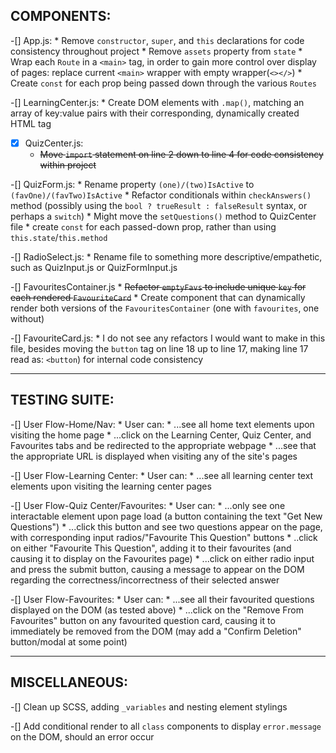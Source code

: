 ## COMPONENTS:

-[] App.js:
    * Remove `constructor`, `super`, and `this` declarations for code consistency throughout project
    * Remove `assets` property from `state`
    * Wrap each `Route` in a `<main>` tag, in order to gain more control over display of pages: replace current `<main>` wrapper with empty wrapper(`<></>`)
    * Create `const` for each prop being passed down through the various `Routes`

-[] LearningCenter.js:
    * Create DOM elements with `.map()`, matching an array of key:value pairs with their corresponding, dynamically created HTML tag

-[x] QuizCenter.js:
    * ~~Move `import` statement on line 2 down to line 4 for code consistency within project~~

-[] QuizForm.js:
    * Rename property `(one)/(two)IsActive` to `(favOne)/(favTwo)IsActive`
    * Refactor conditionals within `checkAnswers()` method  (possibly using the `bool ? trueResult : falseResult` syntax, or perhaps a `switch`)
    * Might move the `setQuestions()` method to QuizCenter file
    * create `const` for each passed-down prop, rather than using `this.state`/`this.method`

-[] RadioSelect.js:
    * Rename file to something more descriptive/empathetic, such as QuizInput.js or QuizFormInput.js

-[] FavouritesContainer.js
    * ~~Refactor `emptyFavs` to include unique `key` for each rendered `FavouriteCard`~~
    * Create component that can dynamically render both versions of the `FavouritesContainer` (one with `favourites`, one without)

-[] FavouriteCard.js:
    * I do not see any refactors I would want to make in this file, besides moving the `button` tag on line 18 up to line 17, making line 17 read as: `<button`) for internal code consistency

**************************
## TESTING SUITE:

-[] User Flow-Home/Nav:
    * User can:
      * ...see all home text elements upon visiting the home page
      * ...click on the Learning Center, Quiz Center, and Favourites tabs and be redirected to the appropriate webpage
      * ...see that the appropriate URL is displayed when visiting any of the site's pages

-[] User Flow-Learning Center:
    * User can:
      * ...see all learning center text elements upon visiting the learning center pages

-[] User Flow-Quiz Center/Favourites:
    * User can:
      * ...only see one interactable element upon page load (a button containing the text "Get New Questions")
      * ...click this button and see two questions appear on the page, with corresponding input radios/"Favourite This Question" buttons
      * ..click on either "Favourite This Question", adding it to their favourites (and causing it to display on the Favourites page)
      * ...click on either radio input and press the submit button, causing a message to appear on the DOM regarding the correctness/incorrectness of their selected answer

-[] User Flow-Favourites:
    * User can:
      * ...see all their favourited questions displayed on the DOM (as tested above)
      * ...click on the "Remove From Favourites" button on any favourited question card, causing it to immediately be removed from the DOM (may add a "Confirm Deletion" button/modal at some point)

**************************
## MISCELLANEOUS:

-[] Clean up SCSS, adding `_variables` and nesting element stylings

-[] Add conditional render to all `class` components to display `error.message` on the DOM, should an error occur
